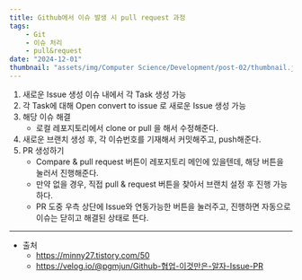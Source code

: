 ```yaml
---
title: Github에서 이슈 발생 시 pull request 과정
tags:
    - Git
    - 이슈 처리
    - pull&request
date: "2024-12-01"
thumbnail: "assets/img/Computer Science/Development/post-02/thumbnail.jpg"
---
```


1. 새로운 Issue 생성
    이슈 내에서 각 Task 생성 가능
2. 각 Task에 대해 Open convert to issue 로 새로운 Issue 생성 가능
3. 해당 이슈 해결 
    - 로컬 레포지토리에서 clone or pull 을 해서 수정해준다.
4. 새로운 브랜치 생성 후, 각 이슈번호를 기재해서 커밋해주고, push해준다.
5. PR 생성하기
    - Compare & pull request 버튼이 레포지토리 메인에 있을텐데, 해당 버튼을 눌러서 진행해준다.
    - 만약 없을 경우, 직접 pull & request 버튼을 찾아서 브랜치 설정 후 진행 가능하다.
    - PR 도중 우측 상단에 Issue와 연동가능한 버튼을 눌러주고, 진행하면 자동으로 이슈는 닫히고 해결된 상태로 뜬다.

---

- 출처
  - <https://minny27.tistory.com/50>
  - <https://velog.io/@pgmjun/Github-협업-이것만은-알자-Issue-PR>